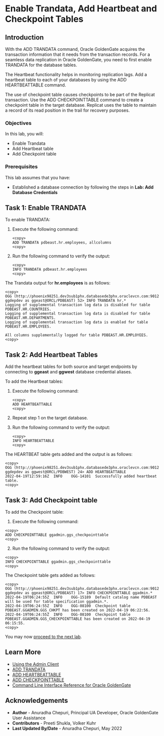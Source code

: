 # Enable Trandata, Add Heartbeat and Checkpoint Tables

## Introduction

With the ADD TRANDATA command, Oracle GoldenGate acquires the transaction information that it needs from the transaction records. For a seamless data replication in Oracle GoldenGate, you need to first enable TRANDATA for the database tables.

The Heartbeat functionality helps in monitoring replication lags. Add a heartbeat table to each of your databases by using the ADD HEARTBEATTABLE command.

The use of checkpoint table causes checkpoints to be part of the Replicat transaction. Use the ADD CHECKPOINTTABLE command to create a checkpoint table in the target database. Replicat uses the table to maintain a record of its read position in the trail for recovery purposes.


### Objectives
In this lab, you will:
* Enable Trandata
* Add Heartbeat table
* Add Checkpoint table

### Prerequisites
This lab assumes that you have:
* Established a database connection by following the steps in **Lab: Add Database Credentials**

## Task 1: Enable TRANDATA

To enable TRANDATA:

1. Execute the following command:

    ```
    <copy>
    ADD TRANDATA pdbeast.hr.employees, allcolumns
    <copy>
    ```
2. Run the following command to verify the output:

    ```
    <copy>
    INFO TRANDATA pdbeast.hr.employees
    <copy>
    ```
The Trandata output for **hr.employees** is as follows:

  ```
  <copy>
  OGG (http://phoenix98251.dev3sub1phx.databasede3phx.oraclevcn.com:9012 ggdepdev as ggeast@ORCL/PDBEAST) 52> INFO TRANDATA hr.*
  Logging of supplemental transaction log data is disabled for table PDBEAST.HR.COUNTRIES.
  Logging of supplemental transaction log data is disabled for table PDBEAST.HR.DEPARTMENTS.
  Logging of supplemental transaction log data is enabled for table PDBEAST.HR.EMPLOYEES.

All columns supplementally logged for table PDBEAST.HR.EMPLOYEES.
  <copy>
  ```


## Task 2: Add Heartbeat Tables
Add the heartbeat tables for both source and target endpoints by connecting to **ggeast** and **ggwest** database credential aliases.

To add the Heartbeat tables:

1. Execute the following command:

    ```
    <copy>
    ADD HEARTBEATTABLE
    <copy>

    ```
2. Repeat step 1 on the target database.

3.  Run the following command to verify the output:

    ```
    <copy>
    INFO HEARTBEATTABLE
    <copy>
    ```
The HEARTBEAT table gets added and the output is as follows:

  ```
  <copy>
  OGG (http://phoenix98251.dev3sub1phx.databasede3phx.oraclevcn.com:9012 ggdepdev as ggwest@ORCL/PDBWEST) 24> ADD HEARTBEATTABLE
  2022-04-19T12:59:16Z  INFO    OGG-14101  Successfully added heartbeat table.
  <copy>

  ```

## Task 3: Add Checkpoint table

To add the Checkpoint table:

1. Execute the following command:

  ```
  <copy>
  ADD CHECKPOINTTABLE ggadmin.ggs_checkpointtable
  <copy>

  ```
2. Run the following command to verify the output:

  ```
  <copy>
  INFO CHECKPOINTTABLE ggadmin.ggs_checkpointtable
  <copy>

  ```

  The Checkpoint table gets added as follows:

  ```
  <copy>
  OGG (http://phoenix98251.dev3sub1phx.databasede3phx.oraclevcn.com:9012 ggdepdev as ggeast@ORCL/PDBEAST) 17> INFO CHECKPOINTTABLE ggadmin.*
  2022-04-19T06:24:55Z  INFO    OGG-15189  Default catalog name PDBEAST will be used for table specification ggadmin.*.
  2022-04-19T06:24:55Z  INFO    OGG-08100  Checkpoint table PDBEAST.GGADMIN.GGS_CHKPT has been created on 2022-04-19 06:22:56.
  2022-04-19T06:24:55Z  INFO    OGG-08100  Checkpoint table PDBEAST.GGADMIN.GGS_CHECKPOINTTABLE has been created on 2022-04-19 06:15:55.
  <copy>

  ```

You may now [proceed to the next lab](#next).


## Learn More
* [Using the Admin Client](https://docs.oracle.com/en/middleware/goldengate/core/21.1/admin/getting-started-oracle-goldengate-process-interfaces.html#GUID-84B33389-0594-4449-BF1A-A496FB1EDB29)
* [ADD TRANDATA](https://docs.oracle.com/en/middleware/goldengate/core/21.3/gclir/add-trandata.html#GUID-D3FD004B-81E4-4185-92D3-812834A5DEFC)
* [ADD HEARTBEATTABLE](https://docs.oracle.com/en/middleware/goldengate/core/21.3/gclir/add-heartbeattable.html#GUID-126E30A2-DC7A-4C93-93EC-0EB8BA7C13CB)
* [ADD CHECKPOINTTABLE](https://docs.oracle.com/en/middleware/goldengate/core/21.3/gclir/add-checkpointtable.html#GUID-870D65C1-A18E-4B2D-8257-F58E9A808197)
* [Command Line Interface Reference for Oracle GoldenGate](https://docs.oracle.com/en/middleware/goldengate/core/21.3/gclir/add-checkpointtable.html#GUID-870D65C1-A18E-4B2D-8257-F58E9A808197)

## Acknowledgements
* **Author** - Anuradha Chepuri, Principal UA Developer, Oracle GoldenGate User Assistance
* **Contributors** -  Preeti Shukla, Volker Kuhr
* **Last Updated By/Date** - Anuradha Chepuri, May 2022
